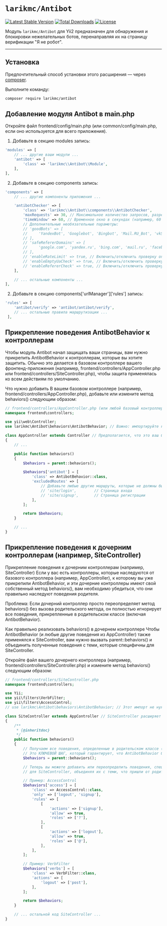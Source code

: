 # `larikmc/Antibot`

[![Latest Stable Version](https://poser.pugx.org/larikmc/antibot/v/stable)](https://packagist.org/packages/larikmc/antibot)
[![Total Downloads](https://poser.pugx.org/larikmc/antibot/downloads)](https://packagist.org/packages/larikmc/antibot)
[![License](https://poser.pugx.org/larikmc/antibot/license)](https://packagist.org/packages/larikmc/antibot)

Модуль `larikmc/Antibot` для Yii2 предназначен для обнаружения и блокировки нежелательных ботов, перенаправляя их на страницу верификации "Я не робот".

---

## Установка

Предпочтительный способ установки этого расширения — через [composer](http://getcomposer.org/download/).

Выполните команду:

```bash
composer require larikmc/antibot
```

Добавление модуля Antibot в main.php
---

Откройте файл frontend/config/main.php (или common/config/main.php, если оно используется для всего приложения). 
1. Добавьте в секцию modules запись:

```php
'modules' => [
    // ... другие ваши модули ...
    'antibot' => [
        'class' => 'larikmc\\Antibot\\Module',        
    ],   
],
```

2. Добавьте в секцию components запись:

```php
'components' => [
    // ... другие компоненты приложения ...

    'antibotChecker' => [
        'class' => 'larikmc\\Antibot\\components\\AntibotChecker',
        'maxRequests' => 30, // Максимальное количество запросов, разрешенных в течение 'timeWindow'
        'timeWindow' => 60, // Временное окно в секундах (например, 60 секунд)
        // Дополнительные необязательные параметры:
        // 'goodBots' => [
        //     'YandexBot', 'Googlebot', 'Bingbot', 'Mail.RU_Bot', 'vkShare', 'WhatsApp', 'TelegramBot',
        // ],
        // 'safeRefererDomains' => [
        //     'google.com', 'yandex.ru', 'bing.com', 'mail.ru', 'facebook.com', 'vk.com',
        // ],
        // 'enableRateLimit' => true, // Включить/отключить проверку ограничения частоты запросов (по умолчанию true)
        // 'enableEmptyUaCheck' => true, // Включить/отключить проверку пустого User-Agent (по умолчанию true)
        // 'enableRefererCheck' => true, // Включить/отключить проверку реферера (по умолчанию true)
    ],

    // ... остальные компоненты ...
],
```

2. Добавьте в секцию components['urlManager']['rules'] запись:

```php
'rules' => [         
    'antibot/verify' => 'antibot/antibot/verify',
    // ... остальные правила маршрутизации ...
 ],
```

Прикрепление поведения AntibotBehavior к контроллерам
---
Чтобы модуль Antibot начал защищать ваши страницы, вам нужно прикрепить AntibotBehavior к контроллерам, которые вы хотите защитить. Обычно это делается в базовом контроллере вашего фронтенд-приложения (например, frontend/controllers/AppController.php или frontend/controllers/SiteController.php), чтобы защита применялась ко всем действиям по умолчанию.

Что нужно добавить
В вашем базовом контроллере (например, frontend/controllers/AppController.php), добавьте или измените метод behaviors() следующим образом:

```php
// frontend/controllers/AppController.php (или любой базовый контроллер)
namespace frontend\controllers;

use yii\web\Controller;
use larikmc\Antibot\behaviors\AntibotBehavior; // Важно: импортируйте класс

class AppController extends Controller // Предполагается, что это ваш базовый контроллер
{
    // ...

    public function behaviors()
    {
        $behaviors = parent::behaviors();

        $behaviors['antibot'] = [
            'class' => AntibotBehavior::class,          
            'excludedRoutes' => [
                // Добавьте любые другие маршруты, которые не должны быть защищены:               
                // 'site/login',        // Страница входа
                // 'site/signup',       // Страница регистрации 
            ],
        ];

        return $behaviors;
    }

    // ...
}
```

Прикрепление поведения к дочерним контроллерам (например, SiteController)
---

Прикрепление поведения к дочерним контроллерам (например, SiteController)
Если у вас есть контроллеры, которые наследуются от базового контроллера (например, AppController), к которому вы уже прикрепили AntibotBehavior, и эти дочерние контроллеры имеют свой собственный метод behaviors(), вам необходимо убедиться, что они правильно наследуют поведения родителя.

Проблема: Если дочерний контроллер просто переопределяет метод behaviors() без вызова родительского метода, он полностью игнорирует все поведения, прикрепленные в родительском классе (включая AntibotBehavior).

Как правильно реализовать behaviors() в дочернем контроллере
Чтобы AntibotBehavior (и любые другие поведения из AppController) также применялся к SiteController, вам нужно вызвать parent::behaviors() и объединить полученные поведения с теми, которые специфичны для SiteController.

Откройте файл вашего дочернего контроллера (например, frontend/controllers/SiteController.php) и измените метод behaviors() следующим образом:

```php
// frontend/controllers/SiteController.php
namespace frontend\controllers;

use Yii;
use yii\filters\VerbFilter;
use yii\filters\AccessControl;
// use larikmc\Antibot\behaviors\AntibotBehavior; // Этот импорт не нужен, если AppController уже его делает

class SiteController extends AppController // SiteController расширяет AppController
{
    /**
     * {@inheritdoc}
     */
    public function behaviors()
    {
        // Получаем все поведения, определенные в родительском классе (AppController).
        // Это КЛЮЧЕВОЙ ШАГ, который гарантирует, что AntibotBehavior будет унаследован.
        $behaviors = parent::behaviors();

        // Теперь вы можете добавить или переопределить поведения, специфичные
        // для SiteController, объединяя их с теми, что пришли от родителя.

        // Пример: AccessControl
        $behaviors['access'] = [
            'class' => AccessControl::class,
            'only' => ['logout', 'signup'],
            'rules' => [
                [
                    'actions' => ['signup'],
                    'allow' => true,
                    'roles' => ['?'],
                ],
                [
                    'actions' => ['logout'],
                    'allow' => true,
                    'roles' => ['@'],
                ],
            ],
        ];

        // Пример: VerbFilter
        $behaviors['verbs'] = [
            'class' => VerbFilter::class,
            'actions' => [
                'logout' => ['post'],
            ],
        ];       

        return $behaviors;
    }

    // ... остальной код SiteController ...
}
```